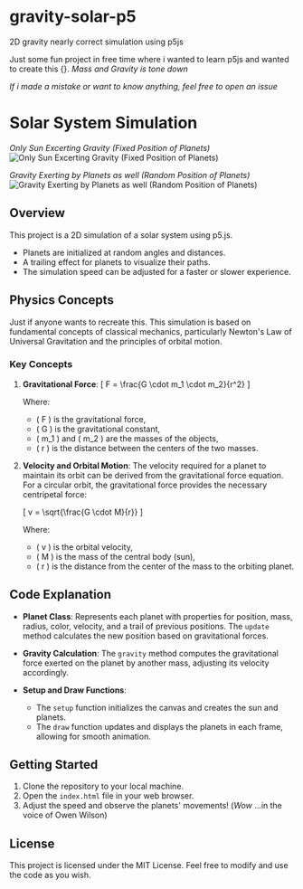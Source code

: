 # gravity-solar-p5

2D gravity nearly correct simulation using p5js

Just some fun project in free time where i wanted to learn p5js and wanted to create this {}.
_Mass and Gravity is tone down_

_If i made a mistake or want to know anything, feel free to open an issue_

# Solar System Simulation

_Only Sun Excerting Gravity (Fixed Position of Planets)_
![Only Sun Excerting Gravity (Fixed Position of Planets)](./assets/only_sun.gif)

_Gravity Exerting by Planets as well (Random Position of Planets)_
![Gravity Exerting by Planets as well (Random Position of Planets)](./assets/planets.gif)

## Overview

This project is a 2D simulation of a solar system using p5.js.

- Planets are initialized at random angles and distances.
- A trailing effect for planets to visualize their paths.
- The simulation speed can be adjusted for a faster or slower experience.

## Physics Concepts

Just if anyone wants to recreate this.
This simulation is based on fundamental concepts of classical mechanics, particularly Newton's Law of Universal Gravitation and the principles of orbital motion.

### Key Concepts

1. **Gravitational Force**:
   \[
   F = \frac{G \cdot m_1 \cdot m_2}{r^2}
   \]

   Where:

   - \( F \) is the gravitational force,
   - \( G \) is the gravitational constant,
   - \( m_1 \) and \( m_2 \) are the masses of the objects,
   - \( r \) is the distance between the centers of the two masses.

2. **Velocity and Orbital Motion**:
   The velocity required for a planet to maintain its orbit can be derived from the gravitational force equation. For a circular orbit, the gravitational force provides the necessary centripetal force:

   \[
   v = \sqrt{\frac{G \cdot M}{r}}
   \]

   Where:

   - \( v \) is the orbital velocity,
   - \( M \) is the mass of the central body (sun),
   - \( r \) is the distance from the center of the mass to the orbiting planet.

## Code Explanation

- **Planet Class**: Represents each planet with properties for position, mass, radius, color, velocity, and a trail of previous positions. The `update` method calculates the new position based on gravitational forces.
- **Gravity Calculation**: The `gravity` method computes the gravitational force exerted on the planet by another mass, adjusting its velocity accordingly.

- **Setup and Draw Functions**:
  - The `setup` function initializes the canvas and creates the sun and planets.
  - The `draw` function updates and displays the planets in each frame, allowing for smooth animation.

## Getting Started

1. Clone the repository to your local machine.
2. Open the `index.html` file in your web browser.
3. Adjust the speed and observe the planets' movements! (_Wow_ ...in the voice of Owen Wilson)

## License

This project is licensed under the MIT License. Feel free to modify and use the code as you wish.
